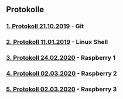 ## Protokolle

### [1. Protokoll 21.10.2019](https://github.com/HTLMechatronics/m17-3ahme-la1-sx/blob/fucnim17/protokolle/protokoll_2019-10-21_fucnim17.md) - Git
### [2. Protokoll 11.01.2019](https://github.com/HTLMechatronics/m17-3ahme-la1-sx/blob/fucnim17/protokolle/protokoll_2019-11-11_fucnim17.md) - Linux Shell

### [3. Protokoll 24.02.2020](https://github.com/HTLMechatronics/m17-3ahme-la1-sx/blob/fucnim17/protokolle/protokoll_2020-02-24_fucnim17.md) - Raspberry 1

### [4. Protokoll 02.03.2020](https://github.com/HTLMechatronics/m17-3ahme-la1-sx/blob/fucnim17/protokolle/protokoll_2020-03-02_fucnim17.md) - Raspberry 2

### [5. Protokoll 02.03.2020](https://github.com/HTLMechatronics/m17-3ahme-la1-sx/blob/fucnim17/protokolle/protokoll_2020-03-09_fucnim17.md) - Raspberry 3
